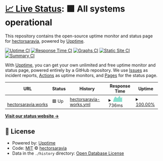 # [📈 Live Status](https://status.hectorsaravia.works): <!--live status--> **🟩 All systems operational**

This repository contains the open-source uptime monitor and status page for [hectorsaravia](https://status.hectorsaravia.works), powered by [Upptime](https://github.com/upptime/upptime).

[![Uptime CI](https://github.com/hectorsaravia/hectorsaravia.works-status/workflows/Uptime%20CI/badge.svg)](https://github.com/hectorsaravia/hectorsaravia.works-status/actions?query=workflow%3A%22Uptime+CI%22)
[![Response Time CI](https://github.com/hectorsaravia/hectorsaravia.works-status/workflows/Response%20Time%20CI/badge.svg)](https://github.com/hectorsaravia/hectorsaravia.works-status/actions?query=workflow%3A%22Response+Time+CI%22)
[![Graphs CI](https://github.com/hectorsaravia/hectorsaravia.works-status/workflows/Graphs%20CI/badge.svg)](https://github.com/hectorsaravia/hectorsaravia.works-status/actions?query=workflow%3A%22Graphs+CI%22)
[![Static Site CI](https://github.com/hectorsaravia/hectorsaravia.works-status/workflows/Static%20Site%20CI/badge.svg)](https://github.com/hectorsaravia/hectorsaravia.works-status/actions?query=workflow%3A%22Static+Site+CI%22)
[![Summary CI](https://github.com/hectorsaravia/hectorsaravia.works-status/workflows/Summary%20CI/badge.svg)](https://github.com/hectorsaravia/hectorsaravia.works-status/actions?query=workflow%3A%22Summary+CI%22)

With [Upptime](https://upptime.js.org), you can get your own unlimited and free uptime monitor and status page, powered entirely by a GitHub repository. We use [Issues](https://github.com/hectorsaravia/hectorsaravia.works-status/issues) as incident reports, [Actions](https://github.com/hectorsaravia/hectorsaravia.works-status/actions) as uptime monitors, and [Pages](https://status.hectorsaravia.works) for the status page.

<!--start: status pages-->
<!-- This summary is generated by Upptime (https://github.com/upptime/upptime) -->
<!-- Do not edit this manually, your changes will be overwritten -->
<!-- prettier-ignore -->
| URL | Status | History | Response Time | Uptime |
| --- | ------ | ------- | ------------- | ------ |
| <img alt="" src="https://favicons.githubusercontent.com/hectorsaravia.works" height="13"> [hectorsaravia.works](https://hectorsaravia.works) | 🟩 Up | [hectorsaravia-works.yml](https://github.com/hectorsaravia/hectorsaravia.works-status/commits/HEAD/history/hectorsaravia-works.yml) | <details><summary><img alt="Response time graph" src="./graphs/hectorsaravia-works/response-time-week.png" height="20"> 736ms</summary><br><a href="https://status.hectorsaravia.works/history/hectorsaravia-works"><img alt="Response time 643" src="https://img.shields.io/endpoint?url=https%3A%2F%2Fraw.githubusercontent.com%2Fhectorsaravia%2Fhectorsaravia.works-status%2FHEAD%2Fapi%2Fhectorsaravia-works%2Fresponse-time.json"></a><br><a href="https://status.hectorsaravia.works/history/hectorsaravia-works"><img alt="24-hour response time 779" src="https://img.shields.io/endpoint?url=https%3A%2F%2Fraw.githubusercontent.com%2Fhectorsaravia%2Fhectorsaravia.works-status%2FHEAD%2Fapi%2Fhectorsaravia-works%2Fresponse-time-day.json"></a><br><a href="https://status.hectorsaravia.works/history/hectorsaravia-works"><img alt="7-day response time 736" src="https://img.shields.io/endpoint?url=https%3A%2F%2Fraw.githubusercontent.com%2Fhectorsaravia%2Fhectorsaravia.works-status%2FHEAD%2Fapi%2Fhectorsaravia-works%2Fresponse-time-week.json"></a><br><a href="https://status.hectorsaravia.works/history/hectorsaravia-works"><img alt="30-day response time 728" src="https://img.shields.io/endpoint?url=https%3A%2F%2Fraw.githubusercontent.com%2Fhectorsaravia%2Fhectorsaravia.works-status%2FHEAD%2Fapi%2Fhectorsaravia-works%2Fresponse-time-month.json"></a><br><a href="https://status.hectorsaravia.works/history/hectorsaravia-works"><img alt="1-year response time 643" src="https://img.shields.io/endpoint?url=https%3A%2F%2Fraw.githubusercontent.com%2Fhectorsaravia%2Fhectorsaravia.works-status%2FHEAD%2Fapi%2Fhectorsaravia-works%2Fresponse-time-year.json"></a></details> | <details><summary><a href="https://status.hectorsaravia.works/history/hectorsaravia-works">100.00%</a></summary><a href="https://status.hectorsaravia.works/history/hectorsaravia-works"><img alt="All-time uptime 100.00%" src="https://img.shields.io/endpoint?url=https%3A%2F%2Fraw.githubusercontent.com%2Fhectorsaravia%2Fhectorsaravia.works-status%2FHEAD%2Fapi%2Fhectorsaravia-works%2Fuptime.json"></a><br><a href="https://status.hectorsaravia.works/history/hectorsaravia-works"><img alt="24-hour uptime 100.00%" src="https://img.shields.io/endpoint?url=https%3A%2F%2Fraw.githubusercontent.com%2Fhectorsaravia%2Fhectorsaravia.works-status%2FHEAD%2Fapi%2Fhectorsaravia-works%2Fuptime-day.json"></a><br><a href="https://status.hectorsaravia.works/history/hectorsaravia-works"><img alt="7-day uptime 100.00%" src="https://img.shields.io/endpoint?url=https%3A%2F%2Fraw.githubusercontent.com%2Fhectorsaravia%2Fhectorsaravia.works-status%2FHEAD%2Fapi%2Fhectorsaravia-works%2Fuptime-week.json"></a><br><a href="https://status.hectorsaravia.works/history/hectorsaravia-works"><img alt="30-day uptime 100.00%" src="https://img.shields.io/endpoint?url=https%3A%2F%2Fraw.githubusercontent.com%2Fhectorsaravia%2Fhectorsaravia.works-status%2FHEAD%2Fapi%2Fhectorsaravia-works%2Fuptime-month.json"></a><br><a href="https://status.hectorsaravia.works/history/hectorsaravia-works"><img alt="1-year uptime 100.00%" src="https://img.shields.io/endpoint?url=https%3A%2F%2Fraw.githubusercontent.com%2Fhectorsaravia%2Fhectorsaravia.works-status%2FHEAD%2Fapi%2Fhectorsaravia-works%2Fuptime-year.json"></a></details>

<!--end: status pages-->

[**Visit our status website →**](https://status.hectorsaravia.works)

## 📄 License

- Powered by: [Upptime](https://github.com/upptime/upptime)
- Code: [MIT](./LICENSE) © [hectorsaravia](https://status.hectorsaravia.works)
- Data in the `./history` directory: [Open Database License](https://opendatacommons.org/licenses/odbl/1-0/)
